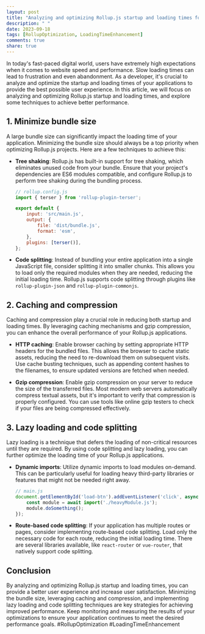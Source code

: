 ```yaml
---
layout: post
title: "Analyzing and optimizing Rollup.js startup and loading times for better user experience"
description: " "
date: 2023-09-18
tags: [RollupOptimization, LoadingTimeEnhancement]
comments: true
share: true
---
```


In today's fast-paced digital world, users have extremely high expectations when it comes to website speed and performance. Slow loading times can lead to frustration and even abandonment. As a developer, it's crucial to analyze and optimize the startup and loading times of your applications to provide the best possible user experience. In this article, we will focus on analyzing and optimizing Rollup.js startup and loading times, and explore some techniques to achieve better performance.

## 1. Minimize bundle size

A large bundle size can significantly impact the loading time of your application. Minimizing the bundle size should always be a top priority when optimizing Rollup.js projects. Here are a few techniques to achieve this:

- **Tree shaking**: Rollup.js has built-in support for tree shaking, which eliminates unused code from your bundle. Ensure that your project's dependencies are ES6 modules compatible, and configure Rollup.js to perform tree shaking during the bundling process.

    ```javascript
    // rollup.config.js
    import { terser } from 'rollup-plugin-terser';
    
    export default {
        input: 'src/main.js',
        output: {
            file: 'dist/bundle.js',
            format: 'esm',
        },
        plugins: [terser()],
    };
    ```

- **Code splitting**: Instead of bundling your entire application into a single JavaScript file, consider splitting it into smaller chunks. This allows you to load only the required modules when they are needed, reducing the initial loading time. Rollup.js supports code splitting through plugins like `rollup-plugin-json` and `rollup-plugin-commonjs`.

## 2. Caching and compression

Caching and compression play a crucial role in reducing both startup and loading times. By leveraging caching mechanisms and gzip compression, you can enhance the overall performance of your Rollup.js applications.

- **HTTP caching**: Enable browser caching by setting appropriate HTTP headers for the bundled files. This allows the browser to cache static assets, reducing the need to re-download them on subsequent visits. Use cache busting techniques, such as appending content hashes to the filenames, to ensure updated versions are fetched when needed.

- **Gzip compression**: Enable gzip compression on your server to reduce the size of the transferred files. Most modern web servers automatically compress textual assets, but it's important to verify that compression is properly configured. You can use tools like online gzip testers to check if your files are being compressed effectively.

## 3. Lazy loading and code splitting

Lazy loading is a technique that defers the loading of non-critical resources until they are required. By using code splitting and lazy loading, you can further optimize the loading time of your Rollup.js applications.

- **Dynamic imports**: Utilize dynamic imports to load modules on-demand. This can be particularly useful for loading heavy third-party libraries or features that might not be needed right away.

    ```javascript
    // main.js
    document.getElementById('load-btn').addEventListener('click', async () => {
        const module = await import('./heavyModule.js');
        module.doSomething();
    });
    ```

- **Route-based code splitting**: If your application has multiple routes or pages, consider implementing route-based code splitting. Load only the necessary code for each route, reducing the initial loading time. There are several libraries available, like `react-router` or `vue-router`, that natively support code splitting.

## Conclusion

By analyzing and optimizing Rollup.js startup and loading times, you can provide a better user experience and increase user satisfaction. Minimizing the bundle size, leveraging caching and compression, and implementing lazy loading and code splitting techniques are key strategies for achieving improved performance. Keep monitoring and measuring the results of your optimizations to ensure your application continues to meet the desired performance goals. #RollupOptimization #LoadingTimeEnhancement